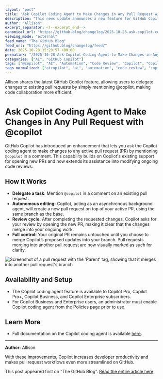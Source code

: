 ```yaml
---
layout: "post"
title: "Ask Copilot Coding Agent to Make Changes in Any Pull Request with @copilot"
description: "This news update announces a new feature for GitHub Copilot: users can now ask Copilot to make changes to existing pull requests by mentioning @copilot in a comment. The Copilot coding agent works asynchronously, creating a new pull request on top of the existing branch and requests review, while users maintain full control over their original branch. The feature is available to Copilot Pro, Pro+, Business, and Enterprise subscribers, with additional admin setup required for Business and Enterprise users."
author: "Allison"
excerpt_separator: <!--excerpt_end-->
canonical_url: "https://github.blog/changelog/2025-10-28-ask-copilot-coding-agent-to-make-changes-in-any-pull-request-with-copilot"
viewing_mode: "external"
feed_name: "The GitHub Blog"
feed_url: "https://github.blog/changelog/feed/"
date: 2025-10-28 15:20:57 +00:00
permalink: "/2025-10-28-Ask-Copilot-Coding-Agent-to-Make-Changes-in-Any-Pull-Request-with-copilot.html"
categories: ["AI", "GitHub Copilot"]
tags: ["@copilot", "AI", "Automation", "Code Review", "Copilot", "Copilot Business", "Copilot Coding Agent", "Feature Update", "GitHub", "GitHub Copilot", "GitHub Enterprise", "GitHub Pro", "Improvement", "News", "Pull Requests", "Software Development", "Universe25", "Version Control"]
tags_normalized: ["atcopilot", "ai", "automation", "code review", "copilot", "copilot business", "copilot coding agent", "feature update", "github", "github copilot", "github enterprise", "github pro", "improvement", "news", "pull requests", "software development", "universe25", "version control"]
---
```


Allison shares the latest GitHub Copilot feature, allowing users to delegate changes to existing pull requests by simply mentioning @copilot, making code collaboration more efficient.<!--excerpt_end-->

# Ask Copilot Coding Agent to Make Changes in Any Pull Request with @copilot

GitHub Copilot has introduced an enhancement that lets you ask the Copilot coding agent to make changes to any active pull request (PR) by mentioning `@copilot` in a comment. This capability builds on Copilot's existing support for opening new PRs and now extends its assistance into modifying ongoing code reviews.

## How It Works

- **Delegate a task:** Mention `@copilot` in a comment on an existing pull request.
- **Autonomous editing:** Copilot, acting as an asynchronous background agent, will create a new pull request on top of your active PR, using the same branch as the base.
- **Review cycle:** After completing the requested changes, Copilot asks for your review by opening the new PR, making it clear that the changes merge into your ongoing work.
- **Full control:** Your original PR remains untouched until you choose to merge Copilot’s proposed updates into your branch. Pull requests merging into another pull request are now visually marked as such for clarity.

![Screenshot of a pull request with the 'Parent' tag, showing that it merges into another pull request's branch](https://github.com/user-attachments/assets/121e3d3f-0df5-44ea-9626-a28cd54bc227)

## Availability and Setup

- The Copilot coding agent feature is available to Copilot Pro, Copilot Pro+, Copilot Business, and Copilot Enterprise subscribers.
- For Copilot Business and Enterprise users, an administrator must enable Copilot coding agent from the [Policies page](https://docs.github.com/enterprise-cloud@latest/copilot/how-tos/agents/copilot-coding-agent/enabling-copilot-coding-agent?utm_source=changelog-docs-mention-copilot-in-pr&utm_medium=changelog&utm_campaign=universe25) prior to use.

## Learn More

- Full documentation on the Copilot coding agent is available [here](https://docs.github.com/copilot/concepts/agents/coding-agent/about-coding-agent?utm_source=changelog-docs-mention-copilot-in-pr&utm_medium=changelog&utm_campaign=universe25).

---

**Author:** Allison

With these improvements, Copilot increases developer productivity and makes pull request workflows even more streamlined on GitHub.

This post appeared first on "The GitHub Blog". [Read the entire article here](https://github.blog/changelog/2025-10-28-ask-copilot-coding-agent-to-make-changes-in-any-pull-request-with-copilot)

